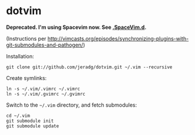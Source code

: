 dotvim
=========

**Deprecated. I'm using Spacevim now. See [.SpaceVim.d](https://github.com/jeradg/.SpaceVim.d).**

(Instructions per http://vimcasts.org/episodes/synchronizing-plugins-with-git-submodules-and-pathogen/)

Installation:

    git clone git://github.com/jeradg/dotvim.git ~/.vim --recursive

Create symlinks:

    ln -s ~/.vim/.vimrc ~/.vimrc
    ln -s ~/.vim/.gvimrc ~/.gvimrc

Switch to the `~/.vim` directory, and fetch submodules:

    cd ~/.vim
    git submodule init
    git submodule update
